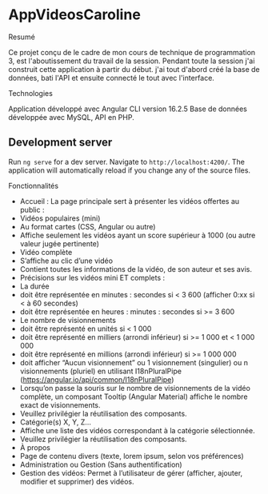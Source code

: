 # AppVideosCaroline

Resumé

Ce projet conçu de le cadre de mon cours de technique de programmation 3, est l'aboutissement du travail de la session. Pendant toute la session j'ai construit cette application à partir du début. j'ai tout d'abord créé la base de données, bati l'API et ensuite connecté le tout avec l'interface.

Technologies

Application développé avec Angular CLI version 16.2.5 
Base de données développée avec MySQL, API en PHP.

  ## Development server

  Run `ng serve` for a dev server. Navigate to `http://localhost:4200/`. The application will automatically reload if you change any of the source files.

Fonctionnalités


- Accueil : La page principale sert à présenter les vidéos offertes au public :
- Vidéos populaires (mini)
- Au format cartes (CSS, Angular ou autre)
- Affiche seulement les vidéos ayant un score supérieur à 1000 (ou autre valeur jugée
pertinente)
- Vidéo complète
- S’affiche au clic d’une vidéo
- Contient toutes les informations de la vidéo, de son auteur et ses avis.
- Précisions sur les vidéos mini ET complets :
- La durée
- doit être représentée en minutes : secondes si < 3 600
(afficher 0:xx si < à 60 secondes)
- doit être représentée en heures : minutes : secondes si >= 3 600
- Le nombre de visionnements
- doit être représenté en unités si < 1 000
- doit être représenté en milliers (arrondi inférieur) si >= 1 000 et < 1 000 000
- doit être représenté en millions (arrondi inférieur) si >= 1 000 000
- doit afficher “Aucun visionnement” ou 1 visionnement (singulier) ou n
visionnements (pluriel) en utilisant I18nPluralPipe
(https://angular.io/api/common/I18nPluralPipe)
- Lorsqu’on passe la souris sur le nombre de visionnements de la vidéo complète, un
composant Tooltip (Angular Material) affiche le nombre exact de visionnements.
- Veuillez privilégier la réutilisation des composants.
- Catégorie(s) X, Y, Z…
- Affiche une liste des vidéos correspondant à la catégorie sélectionnée.
- Veuillez privilégier la réutilisation des composants.
- À propos
- Page de contenu divers (texte, lorem ipsum, selon vos préférences)
- Administration ou Gestion (Sans authentification)
- Gestion des vidéos: Permet à l’utilisateur de gérer (afficher, ajouter, modifier et supprimer)
des vidéos.





